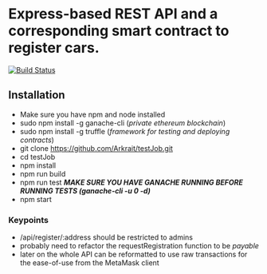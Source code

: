 # Express-based REST API and a corresponding smart contract to register cars.

[![Build Status](https://travis-ci.com/Arkrait/testJob.svg?branch=tests)](https://travis-ci.com/Arkrait/testJob)

## Installation

- Make sure you have npm and node installed
- sudo npm install -g ganache-cli (_private ethereum blockchain_)
- sudo npm install -g truffle (_framework for testing and deploying contracts_)
- git clone https://github.com/Arkrait/testJob.git
- cd testJob
- npm install
- npm run build
- npm run test _**MAKE SURE YOU HAVE GANACHE RUNNING BEFORE RUNNING TESTS (ganache-cli -u 0 -d)**_
- npm start

### Keypoints

- /api/register/:address should be restricted to admins
- probably need to refactor the requestRegistration function to be _payable_
- later on the whole API can be reformatted to use raw transactions for the ease-of-use from the MetaMask client
